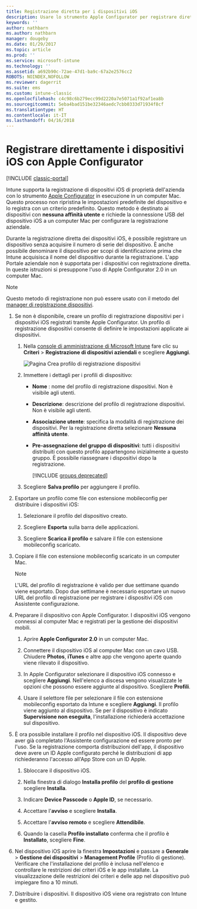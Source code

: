 ```yaml
---
title: Registrazione diretta per i dispositivi iOS
description: Usare lo strumento Apple Configurator per registrare direttamente i dispositivi iOS di proprietà dell'azienda con un criterio predefinito mediante connessione USB a un computer Mac.
keywords: ''
author: nathbarn
ms.author: nathbarn
manager: dougeby
ms.date: 01/29/2017
ms.topic: article
ms.prod: ''
ms.service: microsoft-intune
ms.technology: ''
ms.assetid: a692b90c-72ae-47d1-ba9c-67a2e2576cc2
ROBOTS: NOINDEX,NOFOLLOW
ms.reviewer: dagerrit
ms.suite: ems
ms.custom: intune-classic
ms.openlocfilehash: c4c98c6b279ecc99d2220a7e5071a1f92af1ea8b
ms.sourcegitcommit: 5eba4bad151be32346aedc7cbb0333d71934f8cf
ms.translationtype: HT
ms.contentlocale: it-IT
ms.lasthandoff: 04/16/2018
---
```

# <a name="directly-enroll-ios-devices-by-using-apple-configurator"></a>Registrare direttamente i dispositivi iOS con Apple Configurator

[!INCLUDE [classic-portal](../includes/classic-portal.md)]

Intune supporta la registrazione di dispositivi iOS di proprietà dell'azienda con lo strumento [Apple Configurator](http://go.microsoft.com/fwlink/?LinkId=518017) in esecuzione in un computer Mac. Questo processo non ripristina le impostazioni predefinite del dispositivo e lo registra con un criterio predefinito. Questo metodo è destinato ai dispositivi con **nessuna affinità utente** e richiede la connessione USB del dispositivo iOS a un computer Mac per configurare la registrazione aziendale.

Durante la registrazione diretta dei dispositivi iOS, è possibile registrare un dispositivo senza acquisire il numero di serie del dispositivo. È anche possibile denominare il dispositivo per scopi di identificazione prima che Intune acquisisca il nome del dispositivo durante la registrazione. L'app Portale aziendale non è supportata per i dispositivi con registrazione diretta. In queste istruzioni si presuppone l'uso di Apple Configurator 2.0 in un computer Mac.

>[!NOTE]
>Questo metodo di registrazione non può essere usato con il metodo del [manager di registrazione dispositivi](enroll-corporate-owned-devices-with-the-device-enrollment-manager-in-microsoft-intune.md).

1. Se non è disponibile, creare un profilo di registrazione dispositivi per i dispositivi iOS registrati tramite Apple Configurator. Un profilo di registrazione dispositivi consente di definire le impostazioni applicate ai dispositivi.

   1. Nella [console di amministrazione di Microsoft Intune](https://manage.microsoft.com) fare clic su **Criteri** &gt; **Registrazione di dispositivi aziendali** e scegliere **Aggiungi**.

      ![Pagina Crea profilo di registrazione dispositivi](../media/pol-sa-corp-enroll.png)

   2. Immettere i dettagli per i profili di dispositivo:

      - **Nome** : nome del profilo di registrazione dispositivi. Non è visibile agli utenti.

      - **Descrizione**: descrizione del profilo di registrazione dispositivi. Non è visibile agli utenti.

      - **Associazione utente**: specifica la modalità di registrazione dei dispositivi. Per la registrazione diretta selezionare **Nessuna affinità utente**.

      - **Pre-assegnazione del gruppo di dispositivi**: tutti i dispositivi distribuiti con questo profilo appartengono inizialmente a questo gruppo. È possibile riassegnare i dispositivi dopo la registrazione.

        [!INCLUDE [groups deprecated](../includes/group-deprecation.md)]


   3. Scegliere **Salva profilo** per aggiungere il profilo.

2. Esportare un profilo come file con estensione mobileconfig per distribuire i dispositivi iOS:

   1.   Selezionare il profilo del dispositivo creato.

   2.   Scegliere **Esporta** sulla barra delle applicazioni.

   3.   Scegliere **Scarica il profilo** e salvare il file con estensione mobileconfig scaricato.

3. Copiare il file con estensione mobileconfig scaricato in un computer Mac.
   > [!NOTE]
   > L'URL del profilo di registrazione è valido per due settimane quando viene esportato. Dopo due settimane è necessario esportare un nuovo URL del profilo di registrazione per registrare i dispositivi iOS con Assistente configurazione.

4. Preparare il dispositivo con Apple Configurator. I dispositivi iOS vengono connessi al computer Mac e registrati per la gestione dei dispositivi mobili.

   1.  Aprire **Apple Configurator 2.0** in un computer Mac.

   2.  Connettere il dispositivo iOS al computer Mac con un cavo USB. Chiudere **Photos**, **iTunes** e altre app che vengono aperte quando viene rilevato il dispositivo.

   3.  In Apple Configurator selezionare il dispositivo iOS connesso e scegliere **Aggiungi**. Nell'elenco a discesa vengono visualizzate le opzioni che possono essere aggiunte al dispositivo. Scegliere **Profili**.

   4.  Usare il selettore file per selezionare il file con estensione mobileconfig esportato da Intune e scegliere **Aggiungi**. Il profilo viene aggiunto al dispositivo.  Se per il dispositivo è indicato **Supervisione non eseguita**, l'installazione richiederà accettazione sul dispositivo.

5. È ora possibile installare il profilo nel dispositivo iOS. Il dispositivo deve aver già completato l'Assistente configurazione ed essere pronto per l'uso. Se la registrazione comporta distribuzioni dell'app, il dispositivo deve avere un ID Apple configurato perché le distribuzioni di app richiederanno l'accesso all'App Store con un ID Apple.

   1.  Sbloccare il dispositivo iOS.

   2.  Nella finestra di dialogo **Installa profilo** del **profilo di gestione** scegliere **Installa**.

   3.  Indicare **Device Passcode** o **Apple ID**, se necessario.

   4.  Accettare l'**avviso** e scegliere **Installa**.

   5.  Accettare l'**avviso remoto** e scegliere **Attendibile**.

   6.  Quando la casella **Profilo installato** conferma che il profilo è **Installato**, scegliere **Fine**.

6. Nel dispositivo iOS aprire la finestra **Impostazioni** e passare a **Generale** &gt; **Gestione dei dispositivi** &gt; **Management Profile** (Profilo di gestione). Verificare che l'installazione del profilo è inclusa nell'elenco e controllare le restrizioni dei criteri iOS e le app installate. La visualizzazione delle restrizioni dei criteri e delle app nel dispositivo può impiegare fino a 10 minuti.

7. Distribuire i dispositivi. Il dispositivo iOS viene ora registrato con Intune e gestito.
